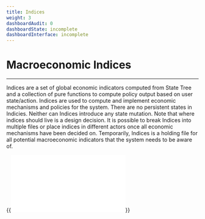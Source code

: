 ```yaml
---
title: Indices
weight: 3
dashboardAudit: 0
dashboardState: incomplete
dashboardInterface: incomplete
---
```


# Macroeconomic Indices
---

Indices are a set of global economic indicators computed from State Tree and a collection of pure functions to compute policy output based on user state/action. Indices are used to compute and implement economic mechanisms and policies for the system. There are no persistent states in Indicies. Neither can Indices introduce any state mutation. Note that where indices should live is a design decision. It is possible to break Indices into multiple files or place indices in different actors once all economic mechanisms have been decided on. Temporarily, Indices is a holding file for all potential macroeconomic indicators that the system needs to be aware of.

{{<embed src="/docs/actors/actors/runtime/indices/indices.go" lang="go" >}}
